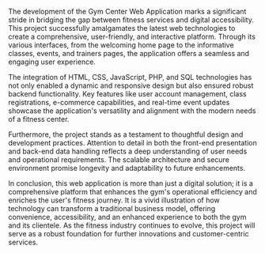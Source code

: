 The development of the Gym Center Web Application marks a significant stride in bridging the gap between fitness services and digital accessibility. This project successfully amalgamates the latest web technologies to create a comprehensive, user-friendly, and interactive platform. Through its various interfaces, from the welcoming home page to the informative classes, events, and trainers pages, the application offers a seamless and engaging user experience.

The integration of HTML, CSS, JavaScript, PHP, and SQL technologies has not only enabled a dynamic and responsive design but also ensured robust backend functionality. Key features like user account management, class registrations, e-commerce capabilities, and real-time event updates showcase the application's versatility and alignment with the modern needs of a fitness center.

Furthermore, the project stands as a testament to thoughtful design and development practices. Attention to detail in both the front-end presentation and back-end data handling reflects a deep understanding of user needs and operational requirements. The scalable architecture and secure environment promise longevity and adaptability to future enhancements.

In conclusion, this web application is more than just a digital solution; it is a comprehensive platform that enhances the gym's operational efficiency and enriches the user's fitness journey. It is a vivid illustration of how technology can transform a traditional business model, offering convenience, accessibility, and an enhanced experience to both the gym and its clientele. As the fitness industry continues to evolve, this project will serve as a robust foundation for further innovations and customer-centric services.
